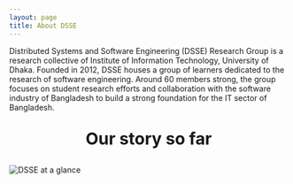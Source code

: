 ```yaml
---
layout: page
title: About DSSE
---
```


Distributed Systems and Software Engineering (DSSE) Research Group is a research collective of Institute of Information Technology, University of Dhaka. Founded in 2012, DSSE houses a group of learners dedicated to the research of software engineering. Around 60 members strong, the group focuses on student research efforts and collaboration with the software industry of Bangladesh to build a strong foundation for the IT sector of Bangladesh.

<p style="text-align: center; font-size: 30px; " ><b>Our story so far</b></p>

![DSSE at a glance](../assets/img/dsse-poster.jpg)
<!--<img src="../assets/img/dsse-poster.jpg" alt="">-->


<!--### History-->

